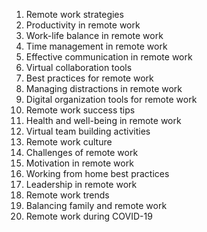 1. Remote work strategies
2. Productivity in remote work
3. Work-life balance in remote work
4. Time management in remote work
5. Effective communication in remote work
6. Virtual collaboration tools
7. Best practices for remote work
8. Managing distractions in remote work
9. Digital organization tools for remote work
10. Remote work success tips
11. Health and well-being in remote work
12. Virtual team building activities
13. Remote work culture
14. Challenges of remote work
15. Motivation in remote work
16. Working from home best practices
17. Leadership in remote work
18. Remote work trends
19. Balancing family and remote work
20. Remote work during COVID-19
